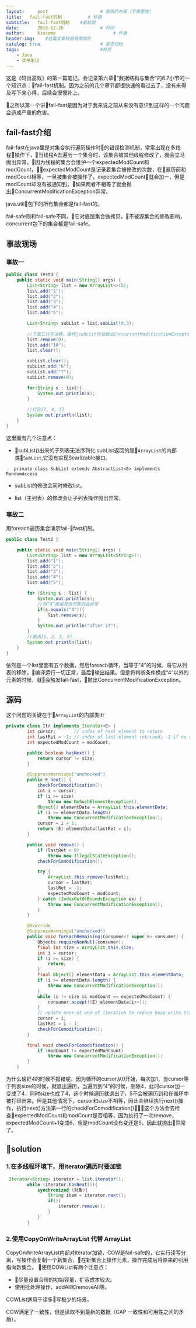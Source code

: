 ```yaml
---
layout:     post                    # 使用的布局（不需要改）
title:   fail-fast机制          # 标题 
subtitle:   fail-fast机制    #副标题
date:       2018-12-26              # 时间
author:     Kinsomy                      # 作者
header-img:    #这篇文章标题背景图片
catalog: true                       # 是否归档
tags:                               #标签
    - Java
    - 读书笔记
---
```


这是《码出高效》的第一篇笔记，会记录第六章“数据结构与集合”的6.7小节的一个知识点：fail-fast机制。因为之前的几个章节都很快速的看过去了，没有来得及写下来心得，后续会慢慢补上。

之所以第一个讲fail-fast是因为对于我来说之前从来没有意识到这样的一个问题会造成严重的危害。

## fail-fast介绍
fail-fast在java里是对集合执行遍历操作时的错误检测机制，常常出现在多线程操作下，当线程A去遍历一个集合时，该集合被其他线程修改了，就会立马抛出异常。因为线程的集合会维护一个expectedModCount和modCount，expectedModCount是记录着集合被修改的次数，在遍历前和modCount相等，一旦被集合被操作了，expectedModCount就会加一，但是modCount却没有被通知到，如果两者不相等了就会抛出ConcurrentModificationException异常。

java.util包下的所有集合都是fail-fast的。

fail-safe则和fail-safe不同，它对底层集合做拷贝，不被源集合的修改影响，concurrent包下的集合都是fail-safe。

## 事故现场
### 事故一
```java
public class Test3 {
    public static void main(String[] args) {
        List<String> list = new ArrayList<>(5);
        list.add("1");
        list.add("2");
        list.add("3");
        list.add("4");
        list.add("5");

        List<String> subList = list.subList(0,3);
        
        //下面三行不注释，操作subList时会抛出ConcurrentModificationException
        list.remove(0);
        list.add("10");
        list.clear();

        subList.clear();
        subList.add("6");
        subList.add("7");
        subList.remove(0);

        for(String s : list){
            System.out.println(s);
        }
        
        //打印[7, 4, 5]
        System.out.println(list);
    }
}

```
这里面有几个注意点：
* subList()出来的子列表无法序列化
subList返回的是`ArrayList`的内部类`SubList`,它没有实现Searlizable接口。


`    private class SubList extends AbstractList<E> implements RandomAccess
`

* subList的修改会同时修改list。

* list（主列表）的修改会让子列表操作抛出异常。

### 事故二

用foreach遍历集合演示fail-fast机制。
```java
public class Test2 {

    public static void main(String[] args) {
        List<String> list = new ArrayList<String>();
        list.add("1");
        list.add("2");
        list.add("3");
        list.add("4");
        list.add("5");

        for (String s : list) {
            System.out.println(s);
            //将“4”换成其他元素则会异常
            if(s.equals("4")){
                list.remove(s);
            }
            System.out.println("after if");
        }
        //输出[1, 2, 3, 5]
        System.out.println(list);
    }
}
```

依然是一个list里面有五个数据，然后foreach循环，当等于"4"的时候，将它从列表的移除。编译运行一切正常，最后输出结果。但是将判断条件换成“4”以外的元素的时候，就会触发fail-fast，抛出ConcurrentModificationException。


## 源码
这个问题的关键在于`ArrayList`的内部类Itr
```java
private class Itr implements Iterator<E> {
        int cursor;       // index of next element to return
        int lastRet = -1; // index of last element returned; -1 if no such
        int expectedModCount = modCount;

        public boolean hasNext() {
            return cursor != size;
        }

        @SuppressWarnings("unchecked")
        public E next() {
            checkForComodification();
            int i = cursor;
            if (i >= size)
                throw new NoSuchElementException();
            Object[] elementData = ArrayList.this.elementData;
            if (i >= elementData.length)
                throw new ConcurrentModificationException();
            cursor = i + 1;
            return (E) elementData[lastRet = i];
        }

        public void remove() {
            if (lastRet < 0)
                throw new IllegalStateException();
            checkForComodification();

            try {
                ArrayList.this.remove(lastRet);
                cursor = lastRet;
                lastRet = -1;
                expectedModCount = modCount;
            } catch (IndexOutOfBoundsException ex) {
                throw new ConcurrentModificationException();
            }
        }

        @Override
        @SuppressWarnings("unchecked")
        public void forEachRemaining(Consumer<? super E> consumer) {
            Objects.requireNonNull(consumer);
            final int size = ArrayList.this.size;
            int i = cursor;
            if (i >= size) {
                return;
            }
            final Object[] elementData = ArrayList.this.elementData;
            if (i >= elementData.length) {
                throw new ConcurrentModificationException();
            }
            while (i != size && modCount == expectedModCount) {
                consumer.accept((E) elementData[i++]);
            }
            // update once at end of iteration to reduce heap write traffic
            cursor = i;
            lastRet = i - 1;
            checkForComodification();
        }

        final void checkForComodification() {
            if (modCount != expectedModCount)
                throw new ConcurrentModificationException();
        }
    }
```
为什么恰好4的时候不报错呢，因为循环的cursor从0开始，每次加1，当cursor等于列表size的时候，就退出遍历，当遍历到“4”的时候，删除4，此时cursor加一变成了4，同时size也成了4，这个时候遍历就退出了，5不会被遍历到和在循环中被打印出来。但是其他情况下，cursor和size不相等，因此会继续执行next()操作，执行next()方法第一行的checkForComodification()，这个方法会去检查expectedModCount和modCount是否相等，因为执行了一次remove，expectedModCount+1变成6，但是modCount没有变还是5，因此就抛出异常了。

## solution
### 1.在多线程环境下，用Iterator遍历时要加锁
```java
 Iterator<String> iterator = list.iterator();
        while (iterator.hasNext()){
            synchronized (对象){
                String item = iterator.next();
                if(){
                    iterator.remove();
                }
            }
        }

```

### 2.使用CopyOnWriteArrayList 代替 ArrayList
CopyOnWriteArrayList内部对iterator加锁，COW是fail-safe的，它实行读写分离，写操作会复制一个新集合，在新集合上操作元素，操作完成后将原来的引用指向新集合。

使用COWList有两个注意点：
* 尽量设置合理的初始容量，扩容成本较大。
* 使用批处理操作，addAll和removeAll等。

COWList适用于读多写极少的场景。

COW满足了一致性，但是读取不到最新的数据（CAP 一致性和可用性之间的矛盾）。